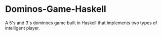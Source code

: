 # Dominos-Game-Haskell
A 5's and 3's dominoes game built in Haskell that implements two types of intelligent player.
